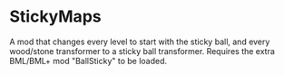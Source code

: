 # StickyMaps

A mod that changes every level to start with the sticky ball, and every wood/stone transformer to a sticky ball transformer. Requires the extra BML/BML+ mod "BallSticky" to be loaded.
